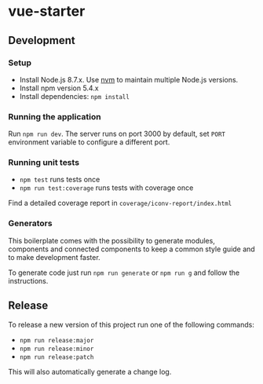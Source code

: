 # vue-starter

## Development

### Setup

- Install Node.js 8.7.x. Use [nvm](https://github.com/creationix/nvm) to maintain multiple Node.js versions.
- Install npm version 5.4.x
- Install dependencies: `npm install`

### Running the application

Run `npm run dev`. The server runs on port 3000 by default, set `PORT` environment variable to configure a different port.

### Running unit tests

- `npm test` runs tests once
- `npm run test:coverage` runs tests with coverage once

Find a detailed coverage report in `coverage/iconv-report/index.html`

### Generators

This boilerplate comes with the possibility to generate modules, components and connected components to keep a common style guide and to make development faster.

To generate code just run `npm run generate` or `npm run g` and follow the instructions.

## Release

To release a new version of this project run one of the following commands:

- `npm run release:major`
- `npm run release:minor`
- `npm run release:patch`

This will also automatically generate a change log.
